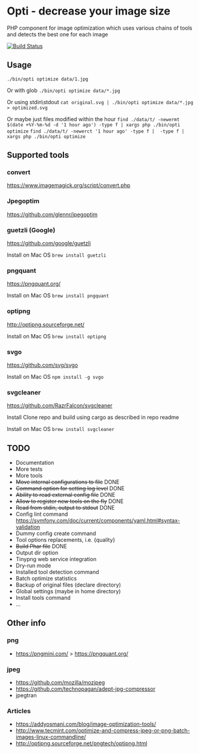 # Opti - decrease your image size
PHP component for image optimization which uses various chains of tools and detects the best one for each image

[![Build Status](https://travis-ci.org/rdeanar/opti.svg?branch=master)](https://travis-ci.org/rdeanar/opti)


## Usage

`./bin/opti optimize data/1.jpg`

Or with glob
`./bin/opti optimize data/*.jpg`

Or using stdin\stdout
`cat original.svg | ./bin/opti optimize data/*.jpg > optimized.svg`

Or maybe just files modified within the hour
`find ./data/t/ -newermt $(date +%Y-%m-%d -d '1 hour ago') -type f | xargs php ./bin/opti optimize`
`find ./data/t/ -newerct '1 hour ago' -type f |  -type f | xargs php ./bin/opti optimize`

## Supported tools

### convert
https://www.imagemagick.org/script/convert.php

### Jpegoptim
https://github.com/glennr/jpegoptim

### guetzli (Google)
https://github.com/google/guetzli

Install on Mac OS
`brew install guetzli`

### pngquant
https://pngquant.org/

Install on Mac OS
`brew install pngquant`

### optipng 
http://optipng.sourceforge.net/

Install on Mac OS
`brew install optipng`

### svgo 
https://github.com/svg/svgo

Install on Mac OS
`npm install -g svgo`


### svgcleaner
https://github.com/RazrFalcon/svgcleaner

Install
Clone repo and build using cargo as described in repo readme

Install on Mac OS
`brew install svgcleaner`

## TODO
* Documentation
* More tests
* More tools
* ~~Move internal configurations to file~~ DONE
* ~~Command option for setting log level~~ DONE
* ~~Ability to read external config file~~ DONE
* ~~Allow to register new tools on the fly~~ DONE
* ~~Read from stdin, output to stdout~~ DONE
* Config lint command https://symfony.com/doc/current/components/yaml.html#syntax-validation
* Dummy config create command
* Tool options replacements, i.e. {quality}
* ~~Build Phar file~~ DONE
* Output dir option
* Tinypng web service integration
* Dry-run mode
* Installed tool detection command
* Batch optimize statistics
* Backup of original files (declare directory)
* Global settings (maybe in home directory)
* Install tools command
* ...


## Other info

### png
* https://pngmini.com/ > https://pngquant.org/


### jpeg
* https://github.com/mozilla/mozjpeg
* https://github.com/technopagan/adept-jpg-compressor
* jpegtran

### Articles
* https://addyosmani.com/blog/image-optimization-tools/
* http://www.tecmint.com/optimize-and-compress-jpeg-or-png-batch-images-linux-commandline/
* http://optipng.sourceforge.net/pngtech/optipng.html
